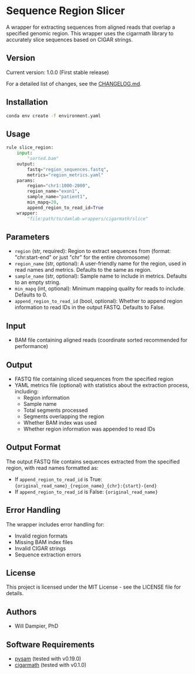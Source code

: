 # Sequence Region Slicer

A wrapper for extracting sequences from aligned reads that overlap a specified genomic region. This wrapper uses the cigarmath library to accurately slice sequences based on CIGAR strings.

## Version

Current version: 1.0.0 (First stable release)

For a detailed list of changes, see the [CHANGELOG.md](CHANGELOG.md).

## Installation

```bash
conda env create -f environment.yaml
```

## Usage

```python
rule slice_region:
    input:
        "sorted.bam"
    output:
        fastq="region_sequences.fastq",
        metrics="region_metrics.yaml"
    params:
        region="chr1:1000-2000",
        region_name="exon1",
        sample_name="patient1",
        min_mapq=20,
        append_region_to_read_id=True
    wrapper:
        "file:path/to/damlab-wrappers/cigarmath/slice"
```

## Parameters

- `region` (str, required): Region to extract sequences from (format: "chr:start-end" or just "chr" for the entire chromosome)
- `region_name` (str, optional): A user-friendly name for the region, used in read names and metrics. Defaults to the same as region.
- `sample_name` (str, optional): Sample name to include in metrics. Defaults to an empty string.
- `min_mapq` (int, optional): Minimum mapping quality for reads to include. Defaults to 0.
- `append_region_to_read_id` (bool, optional): Whether to append region information to read IDs in the output FASTQ. Defaults to False.

## Input
* BAM file containing aligned reads (coordinate sorted recommended for performance)

## Output
* FASTQ file containing sliced sequences from the specified region
* YAML metrics file (optional) with statistics about the extraction process, including:
  - Region information
  - Sample name
  - Total segments processed
  - Segments overlapping the region
  - Whether BAM index was used
  - Whether region information was appended to read IDs

## Output Format
The output FASTQ file contains sequences extracted from the specified region, with read names formatted as:
- If `append_region_to_read_id` is True: `{original_read_name}_{region_name}_{chr}:{start}-{end}`
- If `append_region_to_read_id` is False: `{original_read_name}`

## Error Handling

The wrapper includes error handling for:
- Invalid region formats
- Missing BAM index files
- Invalid CIGAR strings
- Sequence extraction errors

## License

This project is licensed under the MIT License - see the LICENSE file for details.

## Authors
* Will Dampier, PhD

## Software Requirements
* [pysam](https://pysam.readthedocs.io/) (tested with v0.19.0)
* [cigarmath](https://github.com/DamLabResources/cigarmath) (tested with v0.1.0) 
